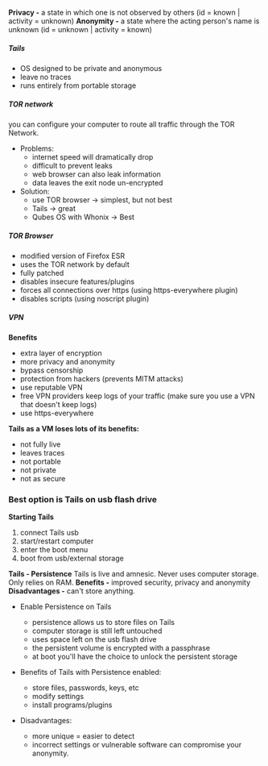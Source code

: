 **Privacy -** a state in which one is not observed by others (id = known | activity = unknown)
**Anonymity -** a state where the acting person's name is unknown (id = unknown | activity = known)

##### Tails
- OS designed to be private and anonymous
- leave no traces
- runs entirely from portable storage

##### TOR network
you can configure your computer to route all traffic through the TOR Network.
- Problems:
	- internet speed will dramatically drop
	- difficult to prevent leaks
	- web browser can also leak information
	- data leaves the exit node un-encrypted
- Solution:
	- use TOR browser -> simplest, but not best
	- Tails -> great
	- Qubes OS with Whonix -> Best

##### TOR Browser
- modified version of Firefox ESR
- uses the TOR network by default
- fully patched
- disables insecure features/plugins
- forces all connections over https (using https-everywhere plugin)
- disables scripts (using noscript plugin)

##### VPN
**Benefits**
- extra layer of encryption
- more privacy and anonymity
- bypass censorship
- protection from hackers (prevents MITM attacks)
- use reputable VPN
- free VPN providers keep logs of your traffic (make sure you use a VPN that doesn't keep logs)
- use https-everywhere

**Tails as a VM loses lots of its benefits:**
- not fully live
- leaves traces
- not portable
- not private
- not as secure

### Best option is Tails on usb flash drive

**Starting Tails**
1. connect Tails usb
2. start/restart computer
3. enter the boot menu
4. boot from usb/external storage

**Tails - Persistence**
Tails is live and amnesic. Never uses computer storage. Only relies on RAM.
	**Benefits -** improved security, privacy and anonymity
	**Disadvantages -** can't store anything.

- Enable Persistence on Tails
	- persistence allows us to store files on Tails
	- computer storage is still left untouched
	- uses space left on the usb flash drive
	- the persistent volume is encrypted with a passphrase
	- at boot you'll have the choice to unlock the persistent storage

- Benefits of Tails with Persistence enabled:
	- store files, passwords, keys, etc
	- modify settings
	- install programs/plugins
- Disadvantages:
	- more unique = easier to detect
	- incorrect settings or vulnerable software can compromise your anonymity. 